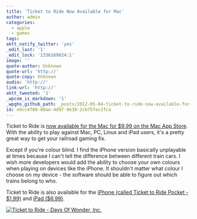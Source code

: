 ```yaml
---
title: 'Ticket to Ride Now Available for Mac'
author: admin
categories:
  - apple
  - games
tags: 
aktt_notify_twitter: 'yes'
_edit_last: '1'
_edit_lock: '1336169824:1'
image: ''
quote-author: Unknown
quote-url: 'http://'
quote-copy: Unknown
audio: 'http://'
link-url: 'http://'
aktt_tweeted: '1'
_wpcom_is_markdown: '1'
_wpghs_github_path: _posts/2012-05-04-ticket-to-ride-now-available-for-mac.md
id: e9cc4f08-80ae-4d9f-9e30-2cb75fec2fca
---
```

<p>Ticket to Ride is <a href="http://click.linksynergy.com/fs-bin/stat?id=6PFrOqNV4B8&offerid=146261&type=3&subid=0&tmpid=1826&RD_PARM1=http%253A%252F%252Fitunes.apple.com%252Fca%252Fapp%252Fticket-to-ride%252Fid470834073%253Fmt%253D12%2526uo%253D4%2526partnerId%253D30">now available for the Mac for $9.99 on the Mac App Store</a>. With the ability to play against Mac, PC, Linux and iPad users, it's a pretty great way to get your railroad gaming fix.</p>
<p>Except if you're colour blind. I find the iPhone version basically unplayable at times because I can't tell the difference between different train cars. I wish more developers would add the ability to choose your own colours when playing on devices like the iPhone. It shouldn't matter what colour I choose on my device - the software should be able to figure out which trains belong to who.</p>
<p>Ticket to Ride is also available for the <a href="http://click.linksynergy.com/fs-bin/stat?id=6PFrOqNV4B8&offerid=146261&type=3&subid=0&tmpid=1826&RD_PARM1=http%253A%252F%252Fitunes.apple.com%252Fca%252Fapp%252Fticket-to-ride-pocket%252Fid471857988%253Fmt%253D8%2526uo%253D4%2526partnerId%253D30" target="itunes_store">iPhone (called Ticket to Ride Pocket - $1.99)</a> and <a href="http://click.linksynergy.com/fs-bin/stat?id=6PFrOqNV4B8&offerid=146261&type=3&subid=0&tmpid=1826&RD_PARM1=http%253A%252F%252Fitunes.apple.com%252Fca%252Fapp%252Fticket-to-ride%252Fid432504470%253Fmt%253D8%2526uo%253D4%2526partnerId%253D30" target="itunes_store">iPad ($6.99)</a>.</p>
<p><a href="http://click.linksynergy.com/fs-bin/stat?id=6PFrOqNV4B8&offerid=146261&type=3&subid=0&tmpid=1826&RD_PARM1=http%253A%252F%252Fitunes.apple.com%252Fca%252Fapp%252Fticket-to-ride%252Fid470834073%253Fmt%253D12%2526uo%253D4%2526partnerId%253D30" target="itunes_store"><img src="http://r.mzstatic.com/images/web/linkmaker/badge_macappstore-lrg.gif" alt="Ticket to Ride - Days Of Wonder, Inc." style="border: 0;"/></a></p>
